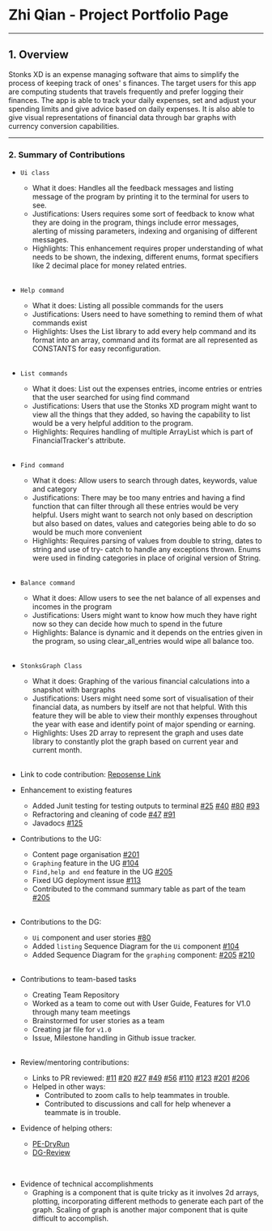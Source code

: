 # Zhi Qian - Project Portfolio Page

--- 
## 1. Overview
Stonks XD is an expense managing software that aims to simplify the process of keeping track of ones' s finances.
The target users for this app are computing students that travels frequently and prefer logging their finances.
The app is able to track your daily expenses, set and adjust your spending limits and give advice based on daily expenses.
It is also able to give visual representations of financial data through bar graphs with currency conversion capabilities.

---

### 2. Summary of Contributions
* `Ui class`
  * What it does: Handles all the feedback messages and listing message of the program by printing it to the terminal for users to see.
  * Justifications: Users requires some sort of feedback to know what they are doing in the program, things include error messages, alerting of missing parameters, indexing and organising of different messages.
  * Highlights: This enhancement requires proper understanding of what needs to be shown, the indexing, different enums, format specifiers like 2 decimal place for money related entries. 
  
  <br>
  
* `Help command`
  * What it does: Listing all possible commands for the users
  * Justifications: Users need to have something to remind them of what commands exist
  * Highlights: Uses  the List library to add every help command and its format into an array, command and its format are all represented as CONSTANTS for easy reconfiguration.
  
  <br>

* `List commands` 
  * What it does: List out the expenses entries, income entries or entries that the user searched for using find command
  * Justifications: Users that use the Stonks XD program might want to view all the things that they added, so having the capability to list would be a very helpful addition to the program.
  * Highlights: Requires handling of multiple ArrayList which is part of FinancialTracker's attribute.

  <br>
  
* `Find command`
  * What it does: Allow users to search through dates, keywords, value and category
  * Justifications: There may be too many entries and having a find function that can filter through all these entries would be very helpful.
Users might want to search not only based on description but also based on dates, values and categories being able to do so would be much more convenient
  * Highlights: Requires parsing of values from double to string, dates to string and use of try- catch to handle any exceptions thrown. Enums were used in finding categories in place of original version of String.

  <br>
  
* `Balance command` 
  * What it does: Allow users to see the net balance of all expenses and incomes in the program
  * Justifications: Users might want to know how much they have right now so they can decide how much to spend in the future
  * Highlights: Balance is dynamic and it depends on the entries given in the program, so using clear_all_entries would wipe all balance too.

  <br>
  
* `StonksGraph Class` 
  * What it does: Graphing of the various financial calculations into a snapshot with bargraphs
  * Justifications: Users might need some sort of visualisation of their financial data, as numbers by itself are not that helpful. With this feature they will be able to view their monthly expenses throughout the year with ease and identify point of major spending or earning.
  * Highlights: Uses 2D array to represent the graph and uses date library to constantly plot the graph based on current year and current month.

  <br>

* Link to code contribution: [Reposense Link](https://nus-cs2113-ay2122s1.github.io/tp-dashboard/#breakdown=true&search=kzq1999)

* Enhancement to existing features
  * Added Junit testing for testing outputs to terminal [#25](https://github.com/AY2122S1-CS2113T-T12-3/tp/pull/25) [#40](https://github.com/AY2122S1-CS2113T-T12-3/tp/pull/40) [#80](https://github.com/AY2122S1-CS2113T-T12-3/tp/pull/80) [#93](https://github.com/AY2122S1-CS2113T-T12-3/tp/pull/93)
  * Refractoring and cleaning of code [#47](https://github.com/AY2122S1-CS2113T-T12-3/tp/pull/47) [#91](https://github.com/AY2122S1-CS2113T-T12-3/tp/pull/91)
  * Javadocs [#125](https://github.com/AY2122S1-CS2113T-T12-3/tp/pull/125)


* Contributions to the UG: 
  * Content page organisation [#201](https://github.com/AY2122S1-CS2113T-T12-3/tp/pull/201)
  * `Graphing` feature in the UG [#104](https://github.com/AY2122S1-CS2113T-T12-3/tp/pull/104)
  * `Find,help and end` feature in the UG [#205](https://github.com/AY2122S1-CS2113T-T12-3/tp/pull/205)
  * Fixed UG deployment issue [#113](https://github.com/AY2122S1-CS2113T-T12-3/tp/pull/113)
  * Contributed to the command summary table as part of the team  [#205](https://github.com/AY2122S1-CS2113T-T12-3/tp/pull/205)

  <br>

* Contributions to the DG: 
  * `Ui` component and user stories [#80](https://github.com/AY2122S1-CS2113T-T12-3/tp/pull/80)
  * Added `listing` Sequence Diagram for the `Ui` component [#104](https://github.com/AY2122S1-CS2113T-T12-3/tp/pull/104)
  * Added Sequence Diagram for the `graphing` component: [#205](https://github.com/AY2122S1-CS2113T-T12-3/tp/pull/205) [#210](https://github.com/AY2122S1-CS2113T-T12-3/tp/pull/210)

  <br>

* Contributions to team-based tasks
  * Creating Team Repository
  * Worked as a team to come out with User Guide, Features for V1.0 through many team meetings 
  * Brainstormed for user stories as a team
  * Creating jar file for `v1.0`
  * Issue, Milestone handling in Github issue tracker.

  <br>

* Review/mentoring contributions:
  * Links to PR reviewed:
    [#11](https://github.com/AY2122S1-CS2113T-T12-3/tp/pull/11)
    [#20](https://github.com/AY2122S1-CS2113T-T12-3/tp/pull/20)
    [#27](https://github.com/AY2122S1-CS2113T-T12-3/tp/pull/27)
    [#49](https://github.com/AY2122S1-CS2113T-T12-3/tp/pull/49)
    [#56](https://github.com/AY2122S1-CS2113T-T12-3/tp/pull/56)
    [#110](https://github.com/AY2122S1-CS2113T-T12-3/tp/pull/110)
    [#123](https://github.com/AY2122S1-CS2113T-T12-3/tp/pull/123)
    [#201](https://github.com/AY2122S1-CS2113T-T12-3/tp/pull/201)
    [#206](https://github.com/AY2122S1-CS2113T-T12-3/tp/pull/206)
  * Helped in other ways:
    * Contributed to zoom calls to help teammates in trouble.
    * Contributed to discussions and call for help whenever a teammate is in trouble.

  

* Evidence of helping others: 
  * [PE-DryRun](https://github.com/KZQ1999/ped/tree/main/files)
  * [DG-Review](https://github.com/nus-cs2113-AY2122S1/tp/pull/28/files/b7ab96268157fb2dd4459dd973ac30ded04712c0)

<br>


* Evidence of technical accomplishments 
  * Graphing is a component that is quite tricky as it involves 2d arrays, plotting, incorporating different methods to generate each part of the graph. Scaling of graph is another major component that is quite difficult to accomplish.
  